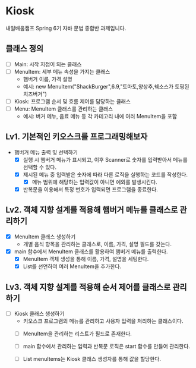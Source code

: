 # Kiosk
 내일배움캠프 Spring 6기 자바 문법 종합반 과제입니다.
## 클래스 정의
- [ ] Main: 시작 지점이 되는 클래스
- [ ] MenuItem: 세부 메뉴 속성을 가지는 클래스
  - 햄버거 이름, 가격 설명
  - 예시: new MenuItem("ShackBurger",6.9,"토마토,양상추,쉑소스가 토핑된 치즈버거")
- [ ] Kiosk: 프로그램 순서 및 흐름 제어를 담당하는 클래스
- [ ] Menu: MenuItem 클래스를 관리하는 클래스
  - 예시: 버거 메뉴, 음료 메뉴 등 각 카테고리 내에 여러 MenuItem을 포함
## Lv1. 기본적인 키오스크를 프로그래밍해보자
- 햄버거 메뉴 출력 및 선택하기
  - [x] 실행 시 햄버거 메뉴가 표시되고, 이후 Scanner로 숫자를 입력받아서 메뉴를 선택할 수 있다.
  - [x] 제시된 메뉴 중 입력받은 숫자에 따라 다른 로직을 실행하는 코드를 작성한다.
    - [x] 메뉴 범위에 해당하는 입력값이 아니면 예외를 발생시킨다.
  - [x] 반복문을 이용해서 특정 번호가 입력되면 프로그램을 종료한다.
## Lv2. 객체 지향 설계를 적용해 햄버거 메뉴를 클래스로 관리하기
- [x] MenuItem 클래스 생성하기
  - 개별 음식 항목을 관리하는 클래스로, 이름, 가격, 설명 필드를 갖는다.
- [x] main 함수에서 MenuItem 클래스를 활용하여 햄버거 메뉴를 출력한다.
  - [x] MenuItem 객체 생성을 통해 이름, 가격, 설명을 세팅한다.
  - [x] List를 선언하여 여러 MenuItem을 추가한다.
## Lv3. 객체 지향 설계를 적용해 순서 제어를 클래스로 관리하기
- [ ] Kiosk 클래스 생성하기
  - 키오스크 프로그램의 메뉴를 관리하고 사용자 입력을 처리하는 클래스이다.
  - [ ] MenuItem을 관리하는 리스트가 필드로 존재한다.
  - [ ] main 함수에서 관리하는 입력과 반복문 로직은 start 함수를 만들어 관리한다.
  - [ ] List<MenuItem> menuItems는 Kiosk 클래스 생성자를 통해 값을 할당한다.


